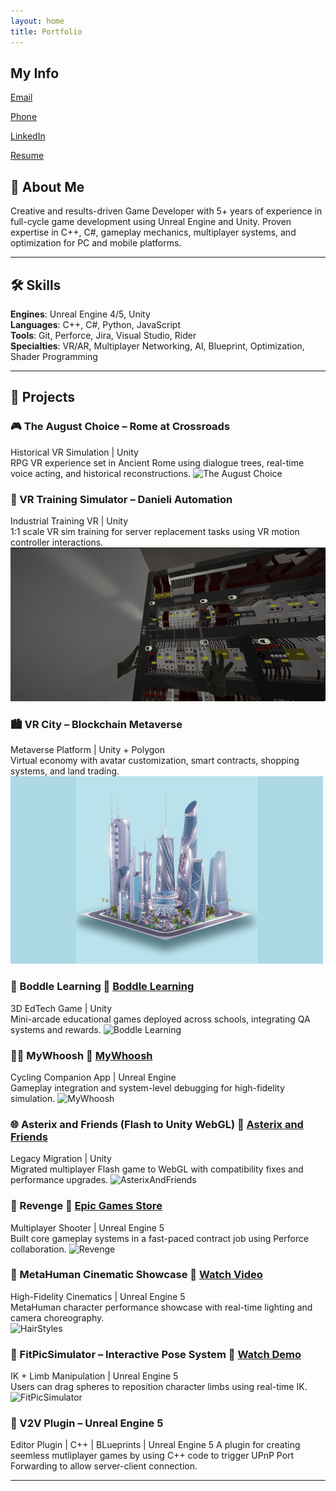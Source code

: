 ```yaml
---
layout: home
title: Portfolio
---
```


<link rel="stylesheet" href="style.css">

## My Info

[Email](mailto:abbas23hussain@gmail.com)

[Phone](ph:+92-320-4056841)

[LinkedIn](https://www.linkedin.com/in/abbas23hussain/)

[Resume](assets/Resume/Muhammad_Abbas_Hussain_GameDev_Portfolio_Resume.pdf)


## 👋 About Me

Creative and results-driven Game Developer with 5+ years of experience in full-cycle game development using Unreal Engine and Unity. Proven expertise in C++, C#, gameplay mechanics, multiplayer systems, and optimization for PC and mobile platforms.

---

## 🛠️ Skills

**Engines**: Unreal Engine 4/5, Unity  
**Languages**: C++, C#, Python, JavaScript  
**Tools**: Git, Perforce, Jira, Visual Studio, Rider  
**Specialties**: VR/AR, Multiplayer Networking, AI, Blueprint, Optimization, Shader Programming

---

## 🚀 Projects

### 🎮 The August Choice – Rome at Crossroads
Historical VR Simulation | Unity  
RPG VR experience set in Ancient Rome using dialogue trees, real-time voice acting, and historical reconstructions.
![The August Choice](/assets/Media/TheAugustChoice.gif)

### 🧰 VR Training Simulator – Danieli Automation
Industrial Training VR | Unity  
1:1 scale VR sim training for server replacement tasks using VR motion controller interactions.
![VR Training Simulator](/assets/Media/VrTrainingSimulator.gif)

### 🏙️ VR City – Blockchain Metaverse
Metaverse Platform | Unity + Polygon  
Virtual economy with avatar customization, smart contracts, shopping systems, and land trading.
![VR City](/assets/Media/VRCity.png)

### 🧠 Boddle Learning 🔗 [Boddle Learning](http://boddlelearning.com/)
3D EdTech Game | Unity  
Mini-arcade educational games deployed across schools, integrating QA systems and rewards.
![Boddle Learning](/assets/Media/Boddle.gif)

### 🚴‍♂️ MyWhoosh 🔗 [MyWhoosh](https://www.mywhoosh.com/)
Cycling Companion App | Unreal Engine  
Gameplay integration and system-level debugging for high-fidelity simulation.
![MyWhoosh](/assets/Media/MyWhoosh.gif)

### 🌐 Asterix and Friends (Flash to Unity WebGL) 🔗 [Asterix and Friends](https://www.asterix-friends.com/en/)
Legacy Migration | Unity  
Migrated multiplayer Flash game to WebGL with compatibility fixes and performance upgrades.
![AsterixAndFriends](/assets/Media/AsterixAndFriends.gif)

### 🔫 Revenge 🔗 [Epic Games Store](https://store.epicgames.com/en-US/p/r3v3nge1-0be179)
Multiplayer Shooter | Unreal Engine 5  
Built core gameplay systems in a fast-paced contract job using Perforce collaboration.
![Revenge](/assets/Media/Revenge.gif)

### 👤 MetaHuman Cinematic Showcase 🎥 [Watch Video](https://drive.google.com/file/d/1k8MKkLuEZunJr1Idh5f35ZTSPzp553w0/view?usp=drive_link)
High-Fidelity Cinematics | Unreal Engine 5  
MetaHuman character performance showcase with real-time lighting and camera choreography.  
![HairStyles](/assets/Media/HairStyles.gif)

### 🤸 FitPicSimulator – Interactive Pose System 🎥 [Watch Demo](https://drive.google.com/file/d/1Zpe2hUyf8n0RjB88MRFxeLbFWt3mpUlT/view?usp=sharing)
IK + Limb Manipulation | Unreal Engine 5  
Users can drag spheres to reposition character limbs using real-time IK.  
![FitPicSimulator](/assets/Media/FitPicSimulator.gif)

### 🔌 V2V Plugin – Unreal Engine 5
Editor Plugin | C++ | BLueprints | Unreal Engine 5 
A plugin for creating seemless mutliplayer games by using C++ code to trigger UPnP Port Forwarding to allow server-client connection.

---
